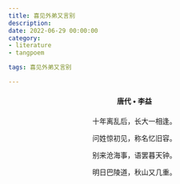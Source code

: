 ```yaml
---
title: 喜见外弟又言别
description:
date: 2022-06-29 00:00:00
category:
- literature
- tangpoem

tags: 喜见外弟又言别

---
```


<div id="poem-author">
唐代 • 李益
</div>
<div id="poem-body">
<p class="poem-paragraph">十年离乱后，长大一相逢。</p>
<p class="poem-paragraph">问姓惊初见，称名忆旧容。</p>
<p class="poem-paragraph">别来沧海事，语罢暮天钟。</p>
<p class="poem-paragraph">明日巴陵道，秋山又几重。</p>

</div>

<style>

#poem-author {
    width: 100%;
    text-align: center;
    margin: 20px 0;
    font-weight: bold;
}
#poem-body {
    width: 100%;
    text-align: center;
}
.poem-paragraph {
    font-family: "仿宋"
}

</style>
